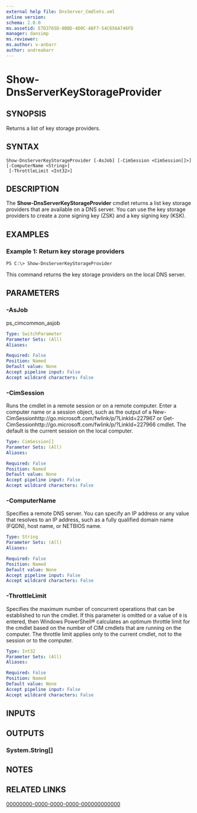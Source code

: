 ```yaml
---
external help file: DnsServer_Cmdlets.xml
online version: 
schema: 2.0.0
ms.assetid: E7D3765D-0BBD-4D0C-A8F7-54C656A746FD
manager: dansimp
ms.reviewer:
ms.author: v-anbarr
author: andreabarr
---
```


# Show-DnsServerKeyStorageProvider

## SYNOPSIS
Returns a list of key storage providers.

## SYNTAX

```
Show-DnsServerKeyStorageProvider [-AsJob] [-CimSession <CimSession[]>] [-ComputerName <String>]
 [-ThrottleLimit <Int32>]
```

## DESCRIPTION
The **Show-DnsServerKeyStorageProvider** cmdlet returns a list key storage providers that are available on a DNS server.
You can use the key storage providers to create a zone signing key (ZSK) and a key signing key (KSK).

## EXAMPLES

### Example 1: Return key storage providers
```
PS C:\> Show-DnsServerKeyStorageProvider
```

This command returns the key storage providers on the local DNS server.

## PARAMETERS

### -AsJob
ps_cimcommon_asjob

```yaml
Type: SwitchParameter
Parameter Sets: (All)
Aliases: 

Required: False
Position: Named
Default value: None
Accept pipeline input: False
Accept wildcard characters: False
```

### -CimSession
Runs the cmdlet in a remote session or on a remote computer.
Enter a computer name or a session object, such as the output of a New-CimSessionhttp://go.microsoft.com/fwlink/p/?LinkId=227967 or Get-CimSessionhttp://go.microsoft.com/fwlink/p/?LinkId=227966 cmdlet.
The default is the current session on the local computer.

```yaml
Type: CimSession[]
Parameter Sets: (All)
Aliases: 

Required: False
Position: Named
Default value: None
Accept pipeline input: False
Accept wildcard characters: False
```

### -ComputerName
Specifies a remote DNS server.
You can specify an IP address or any value that resolves to an IP address, such as a fully qualified domain name (FQDN), host name, or NETBIOS name.

```yaml
Type: String
Parameter Sets: (All)
Aliases: 

Required: False
Position: Named
Default value: None
Accept pipeline input: False
Accept wildcard characters: False
```

### -ThrottleLimit
Specifies the maximum number of concurrent operations that can be established to run the cmdlet.
If this parameter is omitted or a value of `0` is entered, then Windows PowerShell® calculates an optimum throttle limit for the cmdlet based on the number of CIM cmdlets that are running on the computer.
The throttle limit applies only to the current cmdlet, not to the session or to the computer.

```yaml
Type: Int32
Parameter Sets: (All)
Aliases: 

Required: False
Position: Named
Default value: None
Accept pipeline input: False
Accept wildcard characters: False
```

## INPUTS

## OUTPUTS

### System.String[]

## NOTES

## RELATED LINKS

[00000000-0000-0000-0000-000000000000](00000000-0000-0000-0000-000000000000)

